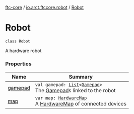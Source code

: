 [ftc-core](../../index.md) / [io.arct.ftccore.robot](../index.md) / [Robot](./index.md)

# Robot

`class Robot`

A hardware robot

### Properties

| Name | Summary |
|---|---|
| [gamepad](gamepad.md) | `val gamepad: `[`List`](https://kotlinlang.org/api/latest/jvm/stdlib/kotlin.collections/-list/index.html)`<`[`Gamepad`](../../io.arct.ftccore.gamepad/-gamepad/index.md)`>`<br>The [Gamepad](../../io.arct.ftccore.gamepad/-gamepad/index.md)s linked to the robot |
| [map](map.md) | `var map: `[`HardwareMap`](../-hardware-map/index.md)<br>A [HardwareMap](../-hardware-map/index.md) of connected devices |
